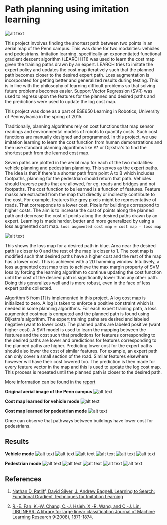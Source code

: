 # Path planning using imitation learning

![alt text](./results/results_veh/veh_1.png)

This project involves finding the shortest path between two points in an aerial map of the Penn campus. This was done for two modalities: vehicles and pedestrians. Imitation learning, specifically an exponentiated functional gradient descent algorithm (LEARCH [1]) was used to learn the cost map given the training paths drawn by an expert. LEARCH tries to imitate the expert policy and updates the cost map iteratively such that the planned path becomes closer to the desired expert path. Loss augmentation is incorporated for getting better and generalized results during testing. This is in line with the philosophy of learning difficult problems so that solving future problems becomes easier. Support Vector Regression (SVR) was used to regress upon the features for the planned and desired paths and the predictions were used to update the log cost map.

This project was done as a part of ESE650 Learning in Robotics, University of Pennsylvania in the spring of 2015.

Traditionally, planning algorithms rely on cost functions that map sensor readings and environmental models of robots to quantify costs. Such cost functions are manually designed and programmed. In this project, we use imitation learning to learn the cost function from human demonstrations and then use standard planning algorithms like A\* or Dijkstra's to find the shortest path from the learned cost map.

Seven paths are plotted in the aerial map for each of the two modalities: vehicle planning and pedestrian planning. This serves as the expert paths. The idea is that if there's a shorter path from point A to B which includes footpaths, planning for the pedestrian should return that path. Vehicles should traverse paths that are allowed, for eg. roads and bridges and not footpaths.
The cost function to be learned is a function of features. Feature masks are extracted from the map that directly or indirectly contribute to the cost. For example, features like grey pixels might be representative of roads. That corresponds to a lower cost. Pixels for buildings correspond to higher costs.
The aim is to increase the cost of points along the planned path and decrease the cost of points along the desired paths drawn by an expert.
Learning is made harder, better and more generalized by using a loss augmented cost map.
`loss augmented cost map = cost map - loss map`

![alt text](./plots/lossMap.png "loss map")

This shows the loss map for a desired path in blue. Area near the desired path is closer to 0 and the rest of the map is closer to 1. The cost map is modified such that desired paths have a higher cost and the rest of the map has a lower cost. This is achieved with a 2D hamming window.
Intuitively, a loss augmented cost map tries to achieve the max margin property of SVM loss by forcing the learning algorithm to continue updating the cost function until the cost of the desired path is significantly lower than any other path. Doing this generalizes well and is more robust, even in the face of less expert paths collected.

Algorithm 5 from [1] is implemented in this project. A log cost map is initialized to zero. A log is taken to enforce a positive constraint which is needed in some planning algorithms. For each expert training path, a loss augmented costmap is computed and the planned path is found using Dijkstra's algorithm. The expert training paths are desired and labeled negative (want to lower cost). The planned paths are labeled positive (want higher cost). A SVR model is used to learn the mapping between the features and the cost such that predictions for features corresponding to the desired paths are lower and predictions for features corresponding to the planned paths are higher. Predicting lower cost for the expert paths should also lower the cost of similar features. For example, an expert path can only cover a small section of the road. Similar features elsewhere however will have their cost lowered too. The prediction is then made for every feature vector in the map and this is used to update the log cost map. This process is repeated until the planned path is closer to the desired path.


More information can be found in the [report](./report/project5.pdf)


**Original aerial image of the Penn campus**
![alt text](aerial_resize.jpg)

**Cost map learned for vehicle mode**
![alt text](./plots/costMapVeh.png)

**Cost map learned for pedestrian mode**
![alt text](./plots/costMapPed.png)

Once can observe that pathways between buildings have lower cost for pedestrians.


## Results

**Vehicle mode**
![alt text](./results/results_veh/veh_1.png)
![alt text](./results/results_veh/veh_2.png)
![alt text](./results/results_veh/veh_3.png)
![alt text](./results/results_veh/vehProb_1.png)
![alt text](./results/results_veh/vehProb_2.png)
![alt text](./results/results_veh/veh_5.png)

**Pedestrian mode**
![alt text](./results/results_ped/ped_1.png)
![alt text](./results/results_ped/ped_3.png)
![alt text](./results/results_ped/ped_5.png)
![alt text](./results/results_ped/pedProb_1.png)
![alt text](./results/results_ped/ped_6.png)



## References

1. [Nathan D. Ratliff, David Silver, J. Andrew Bagnell. Learning to Search: Functional Gradient Techniques for Imitation Learning](https://www.ri.cmu.edu/pub_files/2009/7/learch.pdf)

2. [R.-E. Fan, K.-W. Chang, C.-J. Hsieh, X.-R. Wang, and C.-J. Lin. LIBLINEAR: A library for large linear classification Journal of Machine Learning Research 9(2008), 1871-1874.](https://www.csie.ntu.edu.tw/~cjlin/liblinear/)
